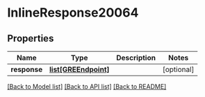 # InlineResponse20064

## Properties
Name | Type | Description | Notes
------------ | ------------- | ------------- | -------------
**response** | [**list[GREEndpoint]**](GREEndpoint.md) |  | [optional] 

[[Back to Model list]](../README.md#documentation-for-models) [[Back to API list]](../README.md#documentation-for-api-endpoints) [[Back to README]](../README.md)


